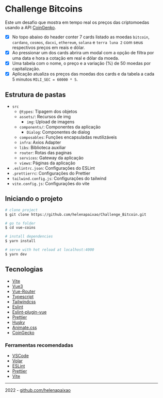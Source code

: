 # Challenge Bitcoins

Este um desafio  que mostra em tempo real os preços das criptomoedas usando a API [CoinGenko](https://www.coingecko.com/pt/api/documentation).

- [x] No topo abaixo do header conter 7 cards listado as moedas `bitcoin`, `cardano`, `cosmos`, `dacxi`, `ethereum`, `solana` e `terra luna 2` com seus respectivos preços em reais e dólar.
- [x] Ao pressionar um dos cards abrira um modal com a opção de filtra por uma data e hora a cotação em real e dólar da moeda.
- [x] Uma tabela com o nome, o preço e a variação (%) de 50 moedas por capitalização.
- [x] Aplicação atualiza os preços das moedas dos cards e da tabela a cada 5 minutos `MILI_SEC = 60000 * 5`.

## Estrutura de pastas

- `src`
  - `@types`: Tipagem dos objetos
  - `assets/`: Recursos de img
    - `img`: Upload de imagens
  - `components/`: Componentes da aplicação
    - `Dialog`: Componentes de dialog
  - `composables`: Funções encapsuladas reutilizáveis
  - `infra`: Axios Adapter
  - `libs`: Biblioteca auxiliar
  - `router`: Rotas das paginas
  - `services`: Gateway da aplicação
  - `views`: Páginas da aplicação
- `.eslintrc.json`: Configurações do ESLint
- `.prettierrc`: Configurações do Prettier
- `tailwind.config.js`: Configurações do tailwind
- `vite.config.js`: Configurações do vite

## Iniciando o projeto

```bash
# clone project
$ git clone https://github.com/helenapaixao/Challenge_Bitcoin.git

# go to folder
$ cd vue-coins

# install dependencies
$ yarn install

# serve with hot reload at localhost:4000
$ yarn dev
```

## Tecnologias

- [Vite](https://vitejs.dev/)
- [Vue3](https://vuejs.org/)
- [Vue-Router](https://router.vuejs.org/)
- [Typescript](https://www.typescriptlang.org/)
- [Tailwindcss](https://tailwindcss.com/)
- [Eslint](https://eslint.org/)
- [Eslint-plugin-vue](https://eslint.vuejs.org/)
- [Prettier](https://prettier.io/)
- [Husky](https://typicode.github.io/husky/#/)
- [Animate.css](https://animate.style/)
- [CoinGecko](https://www.coingecko.com/pt/api/documentation)

### Ferramentas recomendadas

- [VSCode](https://code.visualstudio.com/)
- [Volar](https://marketplace.visualstudio.com/items?itemName=johnsoncodehk.volar)
- [ESLint](https://marketplace.visualstudio.com/items?itemName=dbaeumer.vscode-eslint)
- [Prettier](https://marketplace.visualstudio.com/items?itemName=esbenp.prettier-vscode)
- [Vite](https://marketplace.visualstudio.com/items?itemName=antfu.vite)

---

2022 - [github.com/helenapaixao](https://github.com/helenapaixao)
